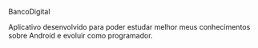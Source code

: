 BancoDigital

Aplicativo desenvolvido para poder estudar melhor meus conhecimentos sobre Android e evoluir como programador.
